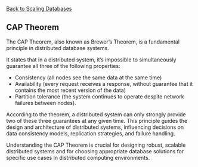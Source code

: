 [Back to Scaling Databases](12-scaling-databases.md)

## CAP Theorem

The CAP Theorem, also known as Brewer’s Theorem, is a fundamental principle in distributed database systems.

It states that in a distributed system, it’s impossible to simultaneously guarantee all three of the following properties: 

- Consistency (all nodes see the same data at the same time)
- Availability (every request receives a response, without guarantee that it contains the most recent version of the data)
- Partition tolerance (the system continues to operate despite network failures between nodes).

According to the theorem, a distributed system can only strongly provide two of these three guarantees at any given time. This principle guides the design and architecture of distributed systems, influencing decisions on data consistency models, replication strategies, and failure handling.

Understanding the CAP Theorem is crucial for designing robust, scalable distributed systems and for choosing appropriate database solutions for specific use cases in distributed computing environments.
